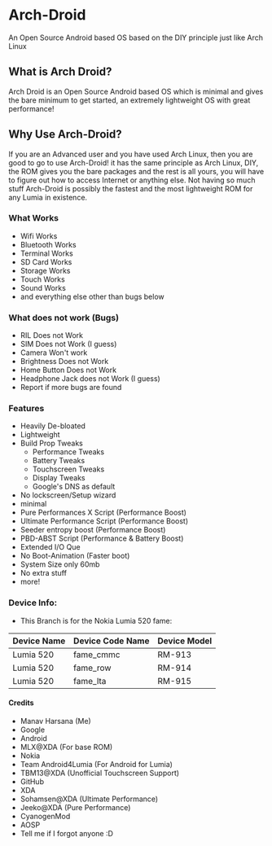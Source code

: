 # Arch-Droid
An Open Source Android based OS based on the DIY principle just like Arch Linux

## What is Arch Droid?

Arch Droid is an Open Source Android based OS which is minimal and gives the bare minimum to get started, an extremely lightweight OS with great performance!


## Why Use Arch-Droid?

If you are an Advanced user and you have used Arch Linux, then you are good to go to use Arch-Droid! it has the same principle as Arch Linux, DIY, the ROM gives you the bare packages and the rest is all yours, you will have to figure out how to access Internet or anything else. Not having so much stuff Arch-Droid is possibly the fastest and the most lightweight ROM for any Lumia in existence.

### What Works

- Wifi Works
- Bluetooth Works
- Terminal Works
- SD Card Works
- Storage Works
- Touch Works
- Sound Works
- and everything else other than bugs below

### What does not work (Bugs)

- RIL Does not Work
- SIM Does not Work (I guess)
- Camera Won't work
- Brightness Does not Work
- Home Button Does not Work
- Headphone Jack does not Work (I guess)
- Report if more bugs are found

### Features
- Heavily De-bloated
- Lightweight
- Build Prop Tweaks
  - Performance Tweaks
  - Battery Tweaks
  - Touchscreen Tweaks
  - Display Tweaks
  - Google's DNS as default
- No lockscreen/Setup wizard
- minimal
- Pure Performances X Script (Performance Boost)
- Ultimate Performance Script (Performance Boost)
- Seeder entropy boost (Performance Boost)
- PBD-ABST Script (Performance & Battery Boost)
- Extended I/O Que
- No Boot-Animation (Faster boot)
- System Size only 60mb
- No extra stuff
- more!

### Device Info:

- This Branch is for the Nokia Lumia 520 fame:

|   Device Name   | Device Code Name |  Device Model   |
| --------------- | ---------------  | --------------- |
|    Lumia 520    |      fame_cmmc        |     RM-913     |
|    Lumia 520    |      fame_row        |     RM-914     |
|    Lumia 520    |      fame_lta        |     RM-915     |
#### Credits

- Manav Harsana (Me)
- Google
- Android
- MLX@XDA (For base ROM)
- Nokia
- Team Android4Lumia (For Android for Lumia)
- TBM13@XDA (Unofficial Touchscreen Support)
- GitHub
- XDA
- Sohamsen@XDA (Ultimate Performance)
- Jeeko@XDA (Pure Performance)
- CyanogenMod
- AOSP
- Tell me if I forgot anyone :D
